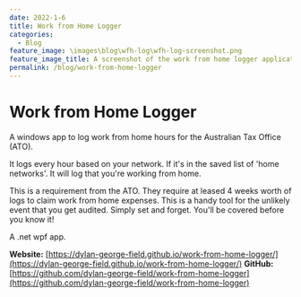 ```yaml
---
date: 2022-1-6
title: Work from Home Logger
categories:
  - Blog
feature_image: \images\blog\wfh-log\wfh-log-screenshot.png
feature_image_title: A screenshot of the work from home logger application for windows.
permalink: /blog/work-from-home-logger
---
```

# Work from Home Logger
A windows app to log work from home hours for the Australian Tax Office (ATO).

It logs every hour based on your network. If it's in the saved list of 'home networks'. It will log that you're working from home.

This is a requirement from the ATO. They require at leased 4 weeks worth of logs to claim work from home expenses. This is a handy tool for
the unlikely event that you get audited. Simply set and forget. You'll be covered before you know it!

A .net wpf app.

**Website:** [https://dylan-george-field.github.io/work-from-home-logger/](https://dylan-george-field.github.io/work-from-home-logger/)
**GitHub:** [https://github.com/dylan-george-field/work-from-home-logger](https://github.com/dylan-george-field/work-from-home-logger)
